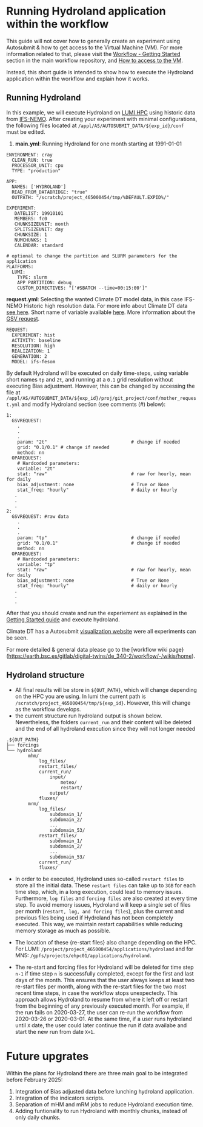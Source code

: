 # Running Hydroland application within the workflow

This guide will not cover how to generally create an experiment using Autosubmit & how to get access to the Virtual Machine (VM). For more information related to that, please visit the [ Workflow - Getting Started](https://earth.bsc.es/gitlab/digital-twins/de_340-2/workflow/-/tree/main#documentation) section in the main workflow repository, and [How to access to the VM](https://wiki.eduuni.fi/display/cscRDIcollaboration/Autosubmit+Virtual+Machine).

Instead, this short guide is intended to show how to execute the Hydroland application within the workflow and explain how it works.

## Running Hydroland

In this example, we will execute Hydroland on [LUMI HPC](https://docs.lumi-supercomputer.eu) using historic data from [IFS-NEMO](https://www.ecmwf.int/en/elibrary/75709-coupling-nemo-and-ifs-models-single-executable). After creating your experiment with minimal configurations, the following files located at `/appl/AS/AUTOSUBMIT_DATA/${exp_id}/conf` must be edited.

1. **main.yml**: Running Hydroland for one month starting at 1991-01-01
```
ENVIRONMENT: cray
  CLEAN_RUN: true
  PROCESSOR_UNIT: cpu
  TYPE: "production"

APP:
  NAMES: ['HYDROLAND']
  READ_FROM_DATABRIDGE: "true"
  OUTPATH: "/scratch/project_465000454/tmp/%DEFAULT.EXPID%/"

EXPERIMENT:
   DATELIST: 19910101
   MEMBERS: fc0
   CHUNKSIZEUNIT: month
   SPLITSIZEUNIT: day
   CHUNKSIZE: 1
   NUMCHUNKS: 1
   CALENDAR: standard

# optional to change the partition and SLURM parameters for the application
PLATFORMS:
  LUMI:
    TYPE: slurm
    APP_PARTITION: debug
    CUSTOM_DIRECTIVES: "['#SBATCH --time=00:15:00']"
```

**request.yml**: Selecting the wanted Climate DT model data, in this case IFS-NEMO Historic high resolution data. For more info about Climate DT data [see here](https://confluence.ecmwf.int/display/DDCZ/Climate%20DT%20overview). Short name of variable available [here](https://earth.bsc.es/gitlab/digital-twins/de_340-2/gsv_interface/-/blob/main/gsv/requests/shortname_to_paramid.yaml). More information about the [GSV request](https://earth.bsc.es/gitlab/digital-twins/de_340-2/gsv_interface/-/wikis/GSV-request-syntax).
```
REQUEST:
  EXPERIMENT: hist
  ACTIVITY: baseline
  RESOLUTION: high
  REALIZATION: 1
  GENERATION: 2
  MODEL: ifs-fesom
  ```

  By default Hydroland will be executed on daily time-steps, using variable short names `tp` and `2t`, and running at a `0.1` grid resolution without executing Bias adjustment. However, this can be changed by accessing the file at `/appl/AS/AUTOSUBMIT_DATA/${exp_id}/proj/git_project/conf/mother_request.yml` and modify Hydroland section (see comments (#) below):
  ```HYDROLAND:
  1:
    GSVREQUEST:
      .
      .
      .
      param: "2t"                               # change if needed
      grid: "0.1/0.1" # change if needed
      method: nn
    OPAREQUEST:
      # Hardcoded parameters:
      variable: "2t"
      stat: "raw"                               # raw for hourly, mean for daily
      bias_adjustment: none                     # True or None
      stat_freq: "hourly"                       # daily or hourly
     .
     .
     .
 2:
    GSVREQUEST: #raw data
      .
      .
      .
      param: "tp"                               # change if needed
      grid: "0.1/0.1"                           # change if needed
      method: nn
    OPAREQUEST:
      # Hardcoded parameters:
      variable: "tp"
      stat: "raw"                               # raw for hourly, mean for daily
      bias_adjustment: none                     # True or None
      stat_freq: "hourly"                       # daily or hourly
     .
     .
     .
  ```

After that you should create and run the experiement as explained in the [Getting Started guide](https://earth.bsc.es/gitlab/digital-twins/de_340-2/workflow/-/tree/main#documentation) and execute hydroland.

Climate DT has a Autosubmit [visualization website](https://climatedt-wf.csc.fi) were all experiments can be seen.

For more detailed & general data please go to the [workflow wiki page}(https://earth.bsc.es/gitlab/digital-twins/de_340-2/workflow/-/wikis/home).

## Hydroland structure

- All final results will be store in `${OUT_PATH}`, which will change depending on the HPC you are using. In lumi the current path is `/scratch/project_465000454/tmp/${exp_id}`. However, this will change as the workflow develops.
- the current structure run hydroland output is shown below. Nevertheless, the folders `current_run` and their content wil lbe deleted and the end of all hydroland execution since they will not longer needed
```
.${OUT_PATH}
├── forcings
└── hydroland
        mhm/
            log_files/
            restart_files/
            current_run/
                input/
                    meteo/
                    restart/
                output/
            fluxes/
        mrm/
            log_files/
                subdomain_1/
                subdomain_2/
                ...
                subdomain_53/
            restart_files/
                subdomain_1/
                subdomain_2/
                ...
                subdomain_53/
            current_run/
            fluxes/
```
- In order to be executed, Hydroland uses so-called `restart files` to store all the initial data. These `restart files` can take up to `3GB` for each time step, which, in a long execution, could lead to memory issues. Furthermore, `log files` and `forcing files` are also created at every time step. To avoid memory issues, Hydroland will keep a single set of files per month (`restart, log, and forcing files`), plus the current and previous files being used if Hydroland has not been completely executed. This way, we maintain restart capabilities while reducing memory storage as much as possible.

- The location of these {re-start files} also change depending on the HPC. For LUMI: `/project/project_465000454/applications/hydroland` and for MN5: `/gpfs/projects/ehpc01/applications/hydroland`.

- The re-start and forcing files for Hydroland will be deleted for time step `n-1` if time step `n` is successfully completed, except for the first and last days of the month. This ensures that the user always keeps at least two re-start files per month, along with the re-start files for the two most recent time steps, in case the workflow stops unexpectedly. This approach allows Hydroland to resume from where it left off or restart from the beginning of any previously executed month. For example, if the run fails on 2020-03-27, the user can re-run the workflow from 2020-03-26 or 2020-03-01. At the same time, if a user runs hydroland until `X` date, the user could later continue the run if data availabe and start the new run from date `X+1`.

# Future upgrates

Within the plans for Hydroland there are three main goal to be integrated before February 2025:
1. Integration of Bias adjusted data before lunching hydroland application.
2. Integration of the indicators scripts.
3. Separation of mHM and mRM jobs to reduce Hydroland execution time.
4. Adding funtionality to run Hydroland with monthly chunks, instead of only daily chunks.
